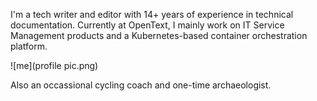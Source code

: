 I'm a tech writer and editor with 14+ years of experience in technical documentation. Currently at OpenText, I mainly work on IT Service Management products and a Kubernetes-based container orchestration platform. 

![me](profile pic.png)

Also an occassional cycling coach and one-time archaeologist. 

<!--
**edcork/edcork** is a ✨ _special_ ✨ repository because its `README.md` (this file) appears on your GitHub profile.

Here are some ideas to get you started:

- 🔭 I’m currently working on ...
- 🌱 I’m currently learning ...
- 👯 I’m looking to collaborate on ...
- 🤔 I’m looking for help with ...
- 💬 Ask me about ...
- 📫 How to reach me: ...
- 😄 Pronouns: ...
- ⚡ Fun fact: ...
-->
